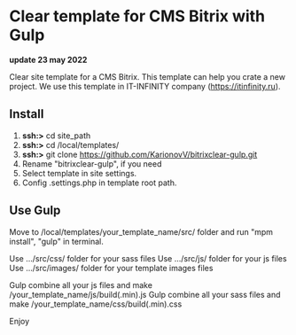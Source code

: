 # Clear template for CMS Bitrix with Gulp

**update 23 may 2022**

Clear site template for a CMS Bitrix. This template can help you crate a new project.
We use this template in IT-INFINITY company (https://itinfinity.ru).

## Install
1. **ssh:>** cd site_path
2. **ssh:>** cd /local/templates/
3. **ssh:>** git clone https://github.com/KarionovV/bitrixclear-gulp.git
4. Rename "bitrixclear-gulp", if you need
5. Select template in site settings.
6. Config .settings.php in template root path.

## Use Gulp
Move to /local/templates/your_template_name/src/ folder and run "mpm install", "gulp" in terminal.

Use .../src/css/ folder for your sass files
Use .../src/js/ folder for your js files
Use .../src/images/ folder for your template images files

Gulp combine all your js files and make /your_template_name/js/build(.min).js
Gulp combine all your sass files and make /your_template_name/css/build(.min).css


Enjoy